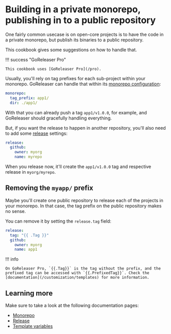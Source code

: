 # Building in a private monorepo, publishing in to a public repository

One fairly common usecase is on open-core projects is to have the code in a
private monorepo, but publish its binaries to a public repository.

This cookbook gives some suggestions on how to handle that.

!!! success "GoReleaser Pro"

    This cookbook uses [GoReleaser Pro](/pro).

Usually, you'll rely on tag prefixes for each sub-project within your monorepo.
GoReleaser can handle that within its [monorepo
configuration](/customization/monorepo):

```yaml
monorepo:
  tag_prefix: app1/
  dir: ./app1/
```

With that you can already push a tag `app1/v1.0.0`, for example, and GoReleaser
should gracefully handling everything.

But, if you want the release to happen in another repository, you'll also need
to add some [release](/customization/release) settings:

```yaml
release:
  github:
    owner: myorg
    name: myrepo
```

When you release now, it'll create the `app1/v1.0.0` tag and respective release
in `myorg/myrepo`.

## Removing the `myapp/` prefix

Maybe you'll create one public repository to release each of the projects in
your monorepo. In that case, the tag prefix on the public repository makes no
sense.

You can remove it by setting the `release.tag` field:

```yaml
release:
  tag: "{{ .Tag }}"
  github:
    owner: myorg
    name: app1
```

!!! info

    On GoReleaser Pro, `{{.Tag}}` is the tag without the prefix, and the
    prefixed tag can be accessed with `{{.PrefixedTag}}`. Check the
    [documentation](/customization/templates) for more information.

## Learning more

Make sure to take a look at the following documentation pages:

- [Monorepo](/customization/monorepo)
- [Release](/customization/release)
- [Template variables](/customization/templates)
